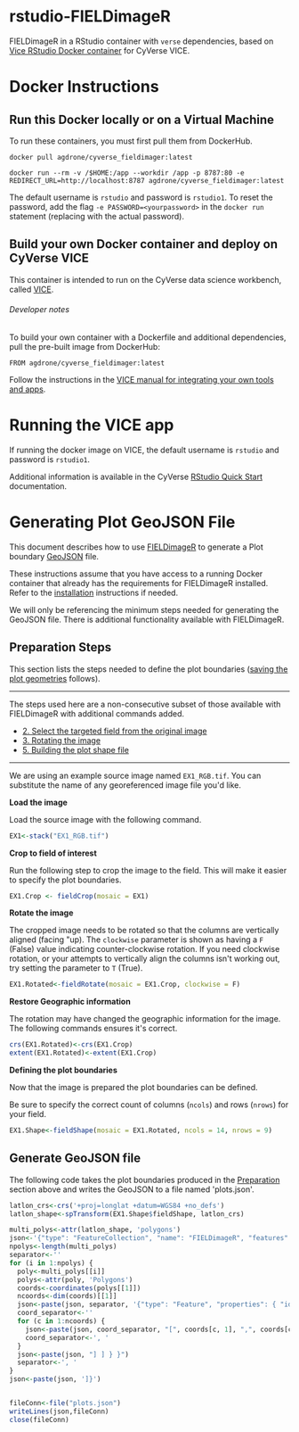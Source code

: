 
# rstudio-FIELDimageR

FIELDimageR in a RStudio container with `verse` dependencies, based on [Vice RStudio Docker container](https://hub.docker.com/r/cyversevice/rstudio-verse) for CyVerse VICE.

# Docker Instructions

## Run this Docker locally or on a Virtual Machine

To run these containers, you must first pull them from DockerHub.

```
docker pull agdrone/cyverse_fieldimager:latest
```

```
docker run --rm -v /$HOME:/app --workdir /app -p 8787:80 -e REDIRECT_URL=http://localhost:8787 agdrone/cyverse_fieldimager:latest
```

The default username is `rstudio` and password is `rstudio1`.
To reset the password, add the flag `-e PASSWORD=<yourpassword>` in the `docker run` statement (replacing <yourpassword> with the actual password).

## Build your own Docker container and deploy on CyVerse VICE

This container is intended to run on the CyVerse data science workbench, called [VICE](https://cyverse-visual-interactive-computing-environment.readthedocs-hosted.com/en/latest/index.html). 

###### Developer notes

To build your own container with a Dockerfile and additional dependencies, pull the pre-built image from DockerHub:

```
FROM agdrone/cyverse_fieldimager:latest
```

Follow the instructions in the [VICE manual for integrating your own tools and apps](https://cyverse-visual-interactive-computing-environment.readthedocs-hosted.com/en/latest/developer_guide/building.html).

# Running the VICE app
If running the docker image on VICE, the default username is `rstudio` and password is `rstudio1`.

Additional information is available in the CyVerse [RStudio Quick Start](https://learning.cyverse.org/projects/vice/en/latest/user_guide/quick-rstudio.html) documentation. 

# Generating Plot GeoJSON File
This document describes how to use [FIELDimageR](https://github.com/OpenDroneMap/FIELDimageR) to generate a Plot boundary [GeoJSON](https://datatracker.ietf.org/doc/rfc7946/?include_text=1) file.

These instructions assume that you have access to a running Docker container that already has the requirements for FIELDimageR installed.
Refer to the [installation](https://github.com/OpenDroneMap/FIELDimageR#Instal) instructions if needed.

We will only be referencing the minimum steps needed for generating the GeoJSON file.
There is additional functionality available with FIELDimageR.

## Preparation Steps <a name="preparation" />
This section lists the steps needed to define the plot boundaries ([saving the plot geometries](#generate) follows).

<hr />

The steps used here are a non-consecutive subset of those available with FIELDimageR with additional commands added.

- [2. Select the targeted field from the original image](https://github.com/OpenDroneMap/FIELDimageR#2-selecting-the-targeted-field-from-the-original-image)
- [3. Rotating the image](https://github.com/OpenDroneMap/FIELDimageR#3-rotating-the-image)
- [5. Building the plot shape file](https://github.com/OpenDroneMap/FIELDimageR#5-building-the-plot-shape-file)

<hr />

We are using an example source image named `EX1_RGB.tif`.
You can substitute the name of any georeferenced image file you'd like.

**Load the image**

Load the source image with the following command.
```R
EX1<-stack("EX1_RGB.tif")
```

**Crop to field of interest**

Run the following step to crop the image to the field.
This will make it easier to specify the plot boundaries.
```R
EX1.Crop <- fieldCrop(mosaic = EX1)
```

**Rotate the image**

The cropped image needs to be rotated so that the columns are vertically aligned (facing  "up).
The `clockwise` parameter is shown as having a `F` (False) value indicating counter-clockwise rotation.
If you need clockwise rotation, or your attempts to vertically align the columns isn't working out, try setting the parameter to `T` (True).
```R
EX1.Rotated<-fieldRotate(mosaic = EX1.Crop, clockwise = F)
```

**Restore Geographic information**

The rotation may have changed the geographic information for the image.
The following commands ensures it's correct.
```R
crs(EX1.Rotated)<-crs(EX1.Crop)
extent(EX1.Rotated)<-extent(EX1.Crop)
```

**Defining the plot boundaries**

Now that the image is prepared the plot boundaries can be defined.

Be sure to specify the correct count of columns (`ncols`) and rows (`nrows`) for your field.

```R
EX1.Shape<-fieldShape(mosaic = EX1.Rotated, ncols = 14, nrows = 9)
```

## Generate GeoJSON file <a name="generate" />
The following code takes the plot boundaries produced in the [Preparation](#preparation) section above and writes the GeoJSON to a file named 'plots.json'.

```R
latlon_crs<-crs('+proj=longlat +datum=WGS84 +no_defs')
latlon_shape<-spTransform(EX1.Shape$fieldShape, latlon_crs)

multi_polys<-attr(latlon_shape, 'polygons')
json<-'{"type": "FeatureCollection", "name": "FIELDimageR", "features": ['
npolys<-length(multi_polys)
separator<-''
for (i in 1:npolys) {
  poly<-multi_polys[[i]]
  polys<-attr(poly, 'Polygons')
  coords<-coordinates(polys[[1]])
  ncoords<-dim(coords)[[1]]
  json<-paste(json, separator, '{"type": "Feature", "properties": { "id": "', c(i), '", "observationUnitName":"', c(i), '"}, "geometry": { "type": "Polygon", "coordinates": [ [ ')
  coord_separator<-''
  for (c in 1:ncoords) {
    json<-paste(json, coord_separator, "[", coords[c, 1], ",", coords[c, 2], "]")
    coord_separator<-', '
  }
  json<-paste(json, "] ] } }")
  separator<-', '
}
json<-paste(json, ']}')


fileConn<-file("plots.json")
writeLines(json,fileConn)
close(fileConn)
```